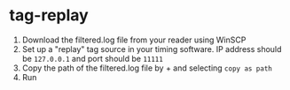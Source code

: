 # tag-replay
1. Download the filtered.log file from your reader using WinSCP
2. Set up a "replay" tag source in your timing software. IP address should be `127.0.0.1` and port should be `11111`
3. Copy the path of the filtered.log file by <shift>+<right-click> and selecting `copy as path`
4. Run 
